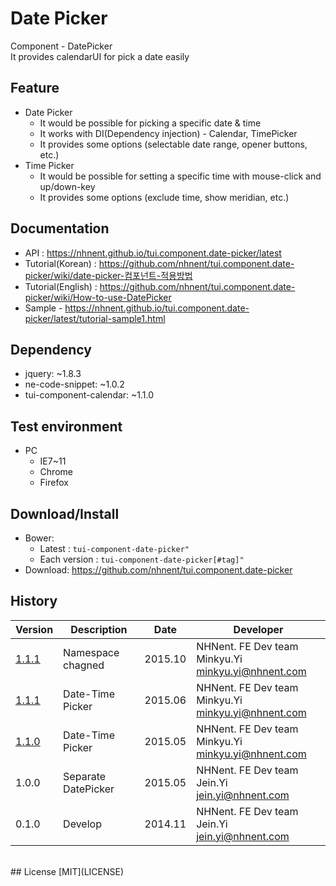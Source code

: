 Date Picker
===============
Component - DatePicker<br>It provides calendarUI for pick a date easily

## Feature
* Date Picker
    * It would be possible for picking a specific date & time
    * It works with DI(Dependency injection) - Calendar, TimePicker
    * It provides some options (selectable date range, opener buttons, etc.)
* Time Picker
    * It would be possible for setting a specific time with mouse-click and up/down-key
    * It provides some options (exclude time, show meridian, etc.)

## Documentation
* API : https://nhnent.github.io/tui.component.date-picker/latest
* Tutorial(Korean) : https://github.com/nhnent/tui.component.date-picker/wiki/date-picker-컴포넌트-적용방법
* Tutorial(English) : https://github.com/nhnent/tui.component.date-picker/wiki/How-to-use-DatePicker
* Sample - https://nhnent.github.io/tui.component.date-picker/latest/tutorial-sample1.html



## Dependency
* jquery: ~1.8.3
* ne-code-snippet: ~1.0.2
* tui-component-calendar: ~1.1.0

## Test environment
* PC
	* IE7~11
	* Chrome
	* Firefox


## Download/Install
* Bower:
   * Latest : `tui-component-date-picker"`
   * Each version : `tui-component-date-picker[#tag]"`
* Download: https://github.com/nhnent/tui.component.date-picker

## History
| Version | Description | Date | Developer |
| ---- | ---- | ---- | ---- |
| <a href="http://nhnent.github.io/tui.component.date-picker/1.1.1/">1.1.1</a> | Namespace chagned | 2015.10 | NHNent. FE Dev team Minkyu.Yi<br><minkyu.yi@nhnent.com> |
| <a href="http://nhnent.github.io/tui.component.date-picker/1.1.1/">1.1.1</a> | Date-Time Picker | 2015.06 | NHNent. FE Dev team Minkyu.Yi<br><minkyu.yi@nhnent.com> |
| <a href="http://nhnent.github.io/tui.component.date-picker/1.1.0/">1.1.0</a> | Date-Time Picker | 2015.05 | NHNent. FE Dev team Minkyu.Yi<br><minkyu.yi@nhnent.com> |
| 1.0.0 | Separate DatePicker | 2015.05 | NHNent. FE Dev team Jein.Yi<br><jein.yi@nhnent.com> |
| 0.1.0 | Develop | 2014.11 | NHNent. FE Dev team Jein.Yi<br><jein.yi@nhnent.com> |

<br>
## License
[MIT](LICENSE)
